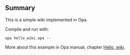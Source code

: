 Summary
-------

This is a simple wiki implemented in Opa.

Compile and run with:

`opa hello_wiki.opa --`

More about this example in Opa manual, chapter [Hello, wiki](https://github.com/MLstate/opalang/wiki/Hello%2C-wiki).
